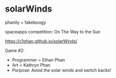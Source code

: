 # solarWinds

phanily + fakeboogy

spaceapps competition: On The Way to the Sun

https://c1phan.github.io/solarWinds/

Game #2:
  - Programmer = Ethan Phan
  - Art = Kathryn Phan
  - Purpose: Avoid the solar winds and switch backs!
